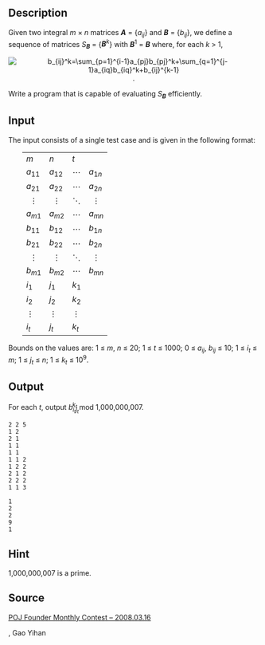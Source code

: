<h2>Description</h2><p>Given two integral <i>m</i> × <i>n</i> matrices <i><b>A</b></i> = {<i>a<sub>ij</sub></i>} and <i><b>B</b></i> = {<i>b<sub>ij</sub></i>}, we define a sequence of matrices <i>S</i><sub><b><i>B</i></b></sub> = {<i><b>B</b><sup>k</sup></i>} with <b><i>B</i></b><sup>1</sup> = <b><i>B</i></b> where, for each <i>k</i> &gt; 1,</p><p align="center"><img src="formula?tex=b_%7Bij%7D%5Ek%3D%5Csum_%7Bp%3D1%7D%5E%7Bi-1%7Da_%7Bpj%7Db_%7Bpj%7D%5Ek%2B%5Csum_%7Bq%3D1%7D%5E%7Bj-1%7Da_%7Biq%7Db_%7Biq%7D%5Ek%2Bb_%7Bij%7D%5E%7Bk-1%7D" alt="b_{ij}^k=\sum_{p=1}^{i-1}a_{pj}b_{pj}^k+\sum_{q=1}^{j-1}a_{iq}b_{iq}^k+b_{ij}^{k-1}" align="absmiddle">.</p><p>Write a program that is capable of evaluating <i>S<b><sub>B</sub></b></i> efficiently.</p><h2>Input</h2><p>The input consists of a single test case and is given in the following format:</p><div style="padding-left: 2em;"><table><tbody><tr><td><i>m</i></td><td><i>n</i></td><td><i>t</i></td><td></td></tr><tr><td><i>a</i><sub>11</sub></td><td><i>a</i><sub>12</sub></td><td align="center">⋯</td><td><i>a</i><sub>1<i>n</i></sub></td></tr><tr><td><i>a</i><sub>21</sub></td><td><i>a</i><sub>22</sub></td><td align="center">⋯</td><td><i>a</i><sub>2<i>n</i></sub></td></tr><tr><td align="center">⋮</td><td align="center">⋮</td><td align="center">⋱</td><td align="center">⋮</td></tr><tr><td><i>a<sub>m</sub></i><sub>1</sub></td><td><i>a<sub>m</sub></i><sub>2</sub></td><td align="center">⋯</td><td><i>a<sub>mn</sub></i></td></tr><tr><td><i>b</i><sub>11</sub></td><td><i>b</i><sub>12</sub></td><td align="center">⋯</td><td><i>b</i><sub>1<i>n</i></sub></td></tr><tr><td><i>b</i><sub>21</sub></td><td><i>b</i><sub>22</sub></td><td align="center">⋯</td><td><i>b</i><sub>2<i>n</i></sub></td></tr><tr><td align="center">⋮</td><td align="center">⋮</td><td align="center">⋱</td><td align="center">⋮</td></tr><tr><td><i>b<sub>m</sub></i><sub>1</sub></td><td><i>b<sub>m</sub></i><sub>2</sub></td><td align="center">⋯</td><td><i>b<sub>mn</sub></i></td></tr><tr><td><i>i</i><sub>1</sub></td><td><i>j</i><sub>1</sub></td><td><i>k</i><sub>1</sub></td><td></td></tr><tr><td><i>i</i><sub>2</sub></td><td><i>j</i><sub>2</sub></td><td><i>k</i><sub>2</sub></td><td></td></tr><tr><td>⋮</td><td>⋮</td><td>⋮</td><td></td></tr><tr><td><i>i<sub>t</sub></i></td><td><i>j<sub>t</sub></i></td><td><i>k<sub>t</sub></i></td><td></td></tr></tbody></table></div><p>Bounds on the values are: 1 ≤ <i>m</i>, <i>n</i> ≤ 20; 1 ≤ <i>t</i> ≤ 1000; 0 ≤ <i>a<sub>ij</sub></i>, <i>b<sub>ij</sub></i> ≤ 10; 1 ≤ <i>i<sub>t</sub></i> ≤ <i>m</i>; 1 ≤ <i>j<sub>t</sub></i> ≤ <i>n</i>; 1 ≤ <i>k<sub>t</sub></i> ≤ 10<sup>9</sup>.</p><h2>Output</h2><p>For each <i>t</i>, output <i>b<sub>i<sub>t</sub>j<sub>t</sub></sub><sup style="margin-left: -2ex;">k<sub>t</sub></sup></i> mod 1,000,000,007.</p><pre><code class="language-input1">2 2 5
1 2
2 1
1 1
1 1
1 1 2
1 2 2
2 1 2
2 2 2
1 1 3</code></pre><pre><code class="language-output1">1
2
2
9
1</code></pre><h2>Hint</h2><p>1,000,000,007 is a prime.</p><h2>Source</h2><a href="searchproblem?field=source&amp;key=POJ+Founder+Monthly+Contest+%E2%80%93+2008.03.16">POJ Founder Monthly Contest – 2008.03.16</a><p>, Gao Yihan</p>